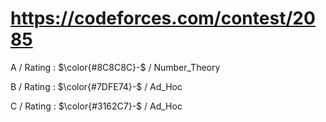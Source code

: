 # https://codeforces.com/contest/2085

A / Rating : $\color{#8C8C8C}-$ / Number_Theory

B / Rating : $\color{#7DFE74}-$ / Ad_Hoc

C / Rating : $\color{#3162C7}-$ / Ad_Hoc

